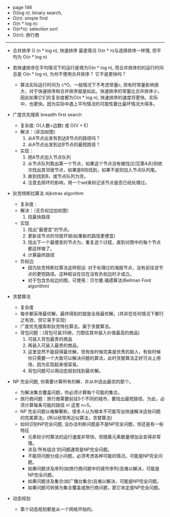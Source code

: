 
- page 146
- O(log n): binary search,
- O(n): simple find
- O(n * log n): 
- O(n*n): selection sort
- O(n!): 旅行商
---
- 合并排序 O (n * log n), 快速排序 最差情况 O(n * n)与选择排序一样慢, 但平均为 O(n * log n)
- 若快速排序在平均情况下的运行是境为O(n * log n), 而合并排序的的运行时间总是 O(n * log n), 为何不使用合并排序？ 它不是更快吗？
    - 算法实际运行时间为 c*O，一般情况下不考虑常量c, 但有时常量影响很大，对于快速排序和合并排序就是如此。快速排序的常量比合并排序小，因此如果它们的复杂度都为O(n * log n), 快速排序的速度将更快。实际中，也更快。因为实际中遇上平均情况的可能性要比最坏情况大得多。

- 广度优先搜索 breadth first search
    - 复杂度: O(人数+边数) 或 O(V + E)
    - 解决：（非加权图） 
        1. 从A节点出发有到达B节点的路径吗？ 
        2. 从A节点出发到达B节点的最短路径？
    - 实现：
        1. 把A节点加入节点队列
        2. 从节点队列取出第一个节点，如果这个节点没有被找过(见第4点)则依次找出其邻居节点，如果是B则找到，如果不是则加入节点队列尾。
        3. 直到找到B，或节点队列为空。
        4. 注意去除环的影响，用一个set来标记该节点是否已经处理过。


- 狄克特斯拉算法 dijkstras algorithm
    - 复杂度：
    - 解决：（无负权边加权图）
        1. 找最快路径
    - 实现
        1. 找出"最便宜"的节点。
        2. 更新该节点的邻居开销(如果新的路径更便宜)
        3. 找出下一个最便宜的节点为，重复这个过程，直到对图中的每个节点都这样做了。
        4. 计算最终路径
    - 负权边
        - 因为狄克特斯拉算法这样假设: 对于处理过的海报节点，没有前往该节点的更短路径。这种假设在仅在没有负权边时才成立。
        - 对于包含负权边的图，可使用：贝尔曼.福德算法(Bellman Ford algorithm)

-  贪婪算法
    - 复杂度
    - 每步都采用最优解，最终得到的就是全局最优解。(并非在任何情况下都行之有效，但它易于实现)
    - 广度优先搜索和狄克特拉算法，属于贪婪算法。
    - 背包问题：(背包可装35磅，力图往其中装入价值最高的商品)
        1. 可装入背包最贵的商品
        2. 再装入可装入最贵的商品。
        3. 这里显然不能获得最优解，但有些时候完美是优秀的敌人，有些时候你只需要一个大致可以解决问题的算法，此时贪婪算法正好可派上用场，因为实现起来很容易。
        4. 背包问题可以用动态规划找到最优解。

- NP 完全问题, 你需要计算所有的解，并从中选出最优的那个。
    - 为解决集合覆盖问题，你必须计算每个可能的集合。
    - 旅行商问题：旅行商需要前往5个不同的城市，要找出最短路径，为此，必须计算每条可能的路径 n! 这里 n=5。
    - NP 完全问题以难解著称，很多人认为根本不可能写出快速解决这些问题的完美算法。(所以经常用近似算法，贪婪算法)
    - 如何识别NP完全问题, 没办法判断问题是不是NP完全问题，但还是有一些特征
        - 元素较少时算法的运行速度非常快，但随着元素数量增加会变得非常慢。
        - 涉及'所有组合'的问题通常是NP完全问题。
        - 不能将问题分成小问题，必须考虑各种可能的情况，可能是NP完全问题。
        - 如果问题涉及序列(如旅行商问题中的城市序列)且难以解决，可能是NP完全问题。
        - 如果问题涉及集合(如广播台集合)且难以解决，可能是NP完全问题。
        - 如果问题可转换为集合覆盖或旅行商问题，那它肯定是NP完全问题。

- 动态规划
    - 第个动态规划都是从一个网格开始的。
